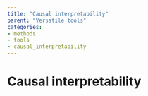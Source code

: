 ```yaml
---
title: "Causal interpretability"
parent: "Versatile tools"
categories:
- methods
- tools
- causal_interpretability
---
```



# Causal interpretability
